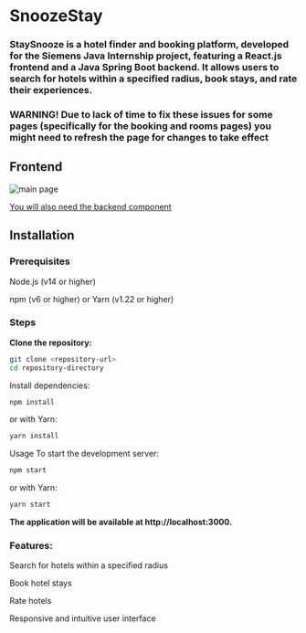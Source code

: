 # SnoozeStay

### StaySnooze is a hotel finder and booking platform, developed for the Siemens Java Internship project, featuring a React.js frontend and a Java Spring Boot backend. It allows users to search for hotels within a specified radius, book stays, and rate their experiences.

### WARNING! Due to lack of time to fix these issues for some pages (specifically for the booking and rooms pages) you might need to refresh the page for changes to take effect
## Frontend

![main page](https://imgur.com/llhN41l.png)


[You will also need the backend component](https://github.com/razvanspartan/SnoozeStayBackend)

## Installation
### Prerequisites

Node.js (v14 or higher)

npm (v6 or higher) or Yarn (v1.22 or higher)

### Steps
**Clone the repository:**

```bash
git clone <repository-url>
cd repository-directory
```
Install dependencies:

```bash
npm install
```

or with Yarn:

```bash
yarn install
```
Usage
To start the development server:

```bash
npm start
```

or with Yarn:

```bash
yarn start
```

**The application will be available at http://localhost:3000.**

### Features:

Search for hotels within a specified radius

Book hotel stays

Rate hotels

Responsive and intuitive user interface
